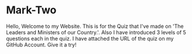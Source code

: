 # Mark-Two

Hello, Welcome to my Website. This is for the Quiz that I've made on 'The Leaders and Ministers of our Country.'. Also I have introduced 3 levels of 5 questions each in the quiz. I have attached the URL of the quiz on my GitHub Account. Give it a try!